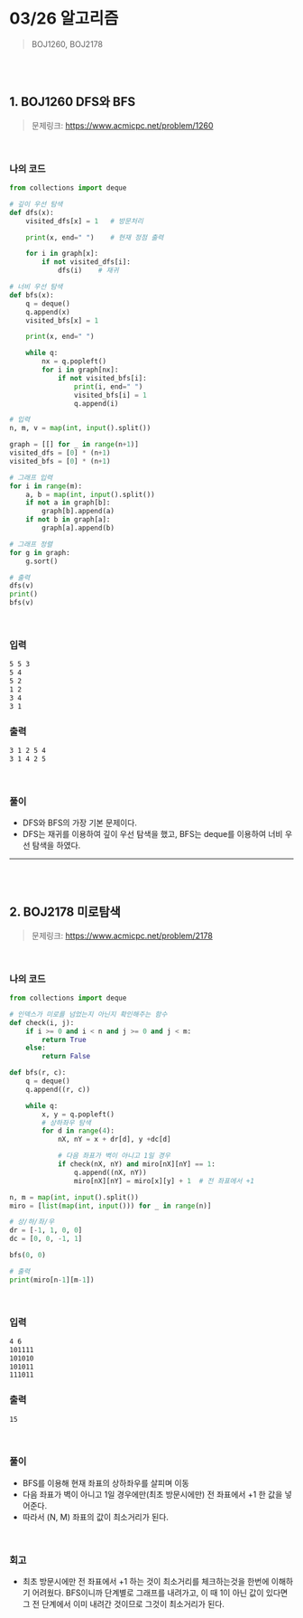 # 03/26 알고리즘

> BOJ1260, BOJ2178

<br>

<br>

## 1. BOJ1260 DFS와 BFS

> 문제링크: https://www.acmicpc.net/problem/1260

<br>

### 나의 코드

```python
from collections import deque

# 깊이 우선 탐색
def dfs(x):
    visited_dfs[x] = 1   # 방문처리

    print(x, end=" ")    # 현재 정점 출력

    for i in graph[x]:
        if not visited_dfs[i]:
            dfs(i)    # 재귀

# 너비 우선 탐색
def bfs(x):
    q = deque()
    q.append(x)
    visited_bfs[x] = 1

    print(x, end=" ")

    while q:
        nx = q.popleft()
        for i in graph[nx]:
            if not visited_bfs[i]:
                print(i, end=" ")
                visited_bfs[i] = 1
                q.append(i)

# 입력
n, m, v = map(int, input().split())

graph = [[] for _ in range(n+1)]
visited_dfs = [0] * (n+1)
visited_bfs = [0] * (n+1)

# 그래프 입력
for i in range(m):
    a, b = map(int, input().split())
    if not a in graph[b]:
        graph[b].append(a)
    if not b in graph[a]:
        graph[a].append(b)

# 그래프 정렬
for g in graph:
    g.sort()

# 출력
dfs(v)
print()
bfs(v)
```

<br>

### 입력

```bash
5 5 3
5 4
5 2
1 2
3 4
3 1
```

### 출력

```bash
3 1 2 5 4
3 1 4 2 5
```

<br>

### 풀이

- DFS와 BFS의 가장 기본 문제이다.
- DFS는 재귀를 이용하여 깊이 우선 탐색을 했고, BFS는 deque를 이용하여 너비 우선 탐색을 하였다.

---

<br>

<br>

## 2. BOJ2178 미로탐색

> 문제링크: https://www.acmicpc.net/problem/2178

<br>

### 나의 코드

```python
from collections import deque

# 인덱스가 미로를 넘었는지 아닌지 확인해주는 함수
def check(i, j):
    if i >= 0 and i < n and j >= 0 and j < m:
        return True
    else:
        return False

def bfs(r, c):
    q = deque()
    q.append((r, c))

    while q:
        x, y = q.popleft()
        # 상하좌우 탐색
        for d in range(4):
            nX, nY = x + dr[d], y +dc[d]

            # 다음 좌표가 벽이 아니고 1일 경우
            if check(nX, nY) and miro[nX][nY] == 1:
                q.append((nX, nY))
                miro[nX][nY] = miro[x][y] + 1  # 전 좌표에서 +1

n, m = map(int, input().split())
miro = [list(map(int, input())) for _ in range(n)]

# 상/하/좌/우
dr = [-1, 1, 0, 0]
dc = [0, 0, -1, 1]

bfs(0, 0)

# 출력
print(miro[n-1][m-1])
```

<br>

### 입력

```bash
4 6
101111
101010
101011
111011
```

### 출력

```bash
15
```

<br>

### 풀이

- BFS를 이용해 현재 좌표의 상하좌우를 살피며 이동
- 다음 좌표가 벽이 아니고 1일 경우에만(최초 방문시에만) 전 좌표에서 +1 한 값을 넣어준다.
- 따라서 (N, M) 좌표의 값이 최소거리가 된다.

<br>

### 회고

- 최초 방문시에만 전 좌표에서 +1 하는 것이 최소거리를 체크하는것을 한번에 이해하기 어려웠다. BFS이니까 단계별로 그래프를 내려가고, 이 때 1이 아닌 값이 있다면 그 전 단계에서 이미 내려간 것이므로 그것이 최소거리가 된다.